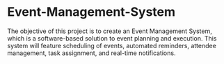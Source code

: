 # Event-Management-System
The objective of this project is to create an Event Management System, which is a software-based solution to event planning and execution. This system will feature scheduling of events, automated reminders, attendee management, task assignment, and real-time notifications.
